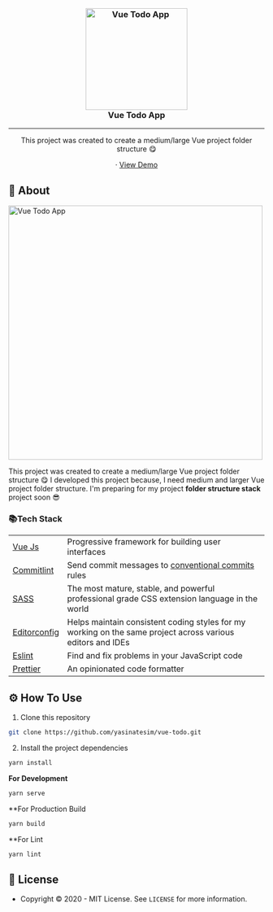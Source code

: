 

<h3 align="center">
  <br>
  <a href="https://github.com/yasinatesim/vue-todo"><img src="https://yasinates.com/tech/vue.svg" alt="Vue Todo App" width="200"></a>
  <br>
  Vue Todo App
  <br>
</h3>
<hr>
<p align="center">This project was created to create a medium/large Vue project folder structure 😋</p>

  <p align="center">
    · <a href="https://vue-todo.yasinatesim.vercel.app/">View Demo</a>
  </p>
</p>

## 📖 About

<img width="500" src="https://yasinates.com/vue-todo.jpg" alt="Vue Todo App">

This project was created to create a medium/large Vue project folder structure 😋
I developed this project because, I need medium and larger Vue project folder structure.
I'm preparing for my project **folder structure stack** project soon 😎


### 📚Tech Stack

<table>
<tr>
<td>
<a  href="https://vuejs.org/">Vue Js</a>
</td>
<td>Progressive framework for building user interfaces</td>
</tr>
<tr>
<td>
<a href="https://github.com/conventional-changelog/commitlint">Commitlint</a>
</td>
<td>Send commit messages to <a  href="https://www.conventionalcommits.org/en/v1.0.0/">conventional commits</a> rules</td>
</tr>
<tr>
<td>
<a href="https://sass-lang.com/](https://sass-lang.com/">SASS</a>
</td>
<td>The most mature, stable, and powerful professional grade CSS extension language in the world</td>
</tr>
<tr>
<td>
<a  href="https://editorconfig.org/">Editorconfig</a>
</td>
<td>Helps maintain consistent coding styles for my working on the same project across various editors and IDEs</td>
</tr>
<tr>
<td>
<a  href="https://eslint.org/">Eslint</a>
</td>
<td>Find and fix problems in your JavaScript code</td>
</tr>
<tr>
<td>
<a  href="https://prettier.io/">Prettier</a>
</td>
<td>An opinionated code formatter</td>
</tr>
</table>

## ⚙️ How To Use

 1. Clone this repository

```bash
git clone https://github.com/yasinatesim/vue-todo.git
```

 2. Install the project dependencies
```bash
yarn install
```

**For Development**
```bash
yarn serve
```

**For Production Build
```bash
yarn build
```

**For Lint
```bash
yarn lint
```

## 🔑 License
* Copyright © 2020 - MIT License.
See `LICENSE` for more information.
